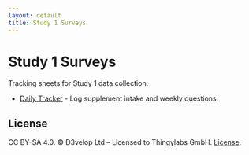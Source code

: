 ```yaml
---
layout: default
title: Study 1 Surveys
---
```


<!-- surveys/index.md -->
# Study 1 Surveys

Tracking sheets for Study 1 data collection:

- [Daily Tracker](/thingylabs-performance-initiative/surveys/s1-daily-tracker) - Log supplement intake and weekly questions.

## License
CC BY-SA 4.0. © D3velop Ltd – Licensed to Thingylabs GmbH. [License](https://creativecommons.org/licenses/by-sa/4.0/).